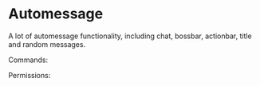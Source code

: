 Automessage
====
A lot of automessage functionality, including chat, bossbar, actionbar, title and random messages.

Commands: <br>

Permissions: <br>
